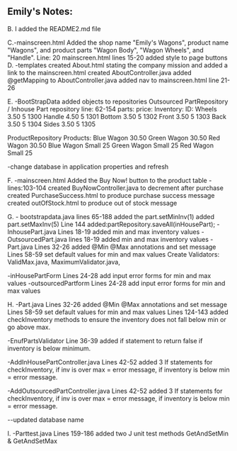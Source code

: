 ## Emily's Notes:

B. I added the README2.md file

C.-mainscreen.html Added the shop name "Emily's Wagons", product name "Wagons", and product parts "Wagon Body", "Wagon Wheels", and "Handle".
Line: 20
mainscreen.html
lines 15-20
added style to page buttons
D. -templates created About.html stating the company mission and added a link to the mainscreen.html
    created AboutController.java
    added @getMapping to AboutController.java
     added nav to mainscreen.html line 21-  26

E. -BootStrapData added objects to repositories
   Outsourced PartRepository / Inhouse Part repository
line: 62-154
parts: price: Inventory: ID:
Wheels 3.50	5 1300
Handle 4.50	5	1301
Bottom 3.50    5 1302
Front  3.50 	5 1303
Back   3.50	5     1304
Sides  3.50	5	 1305

ProductRepository
Products:
Blue Wagon 30.50
Green Wagon 30.50
Red Wagon 30.50
Blue Wagon Small 25
Green Wagon Small 25
Red Wagon Small 25

-change database in application properties and refresh

F. -mainscreen.html Added the Buy Now! button to the product table - lines:103-104
    created BuyNowController.java to decrement after purchase 
    created PurchaseSuccess.html to produce purchase success message
    created outOfStock.html to produce out of stock message 

G.  - bootstrapdata.java
lines 65-188
   added the part.setMinInv(1)
    added part.setMaxInv(5)
Line 144
   added:partRepository.saveAll(inHousePart);
    -InhousePart.java
Lines 18-19
    added min and max inventory values
    -OutsourcedPart.java
lines 18-19
    added min and max inventory values
   -Part.java
Lines 32-26
    added @Min @Max annotations and set message
Lines 58-59 
    set default values for min and max values
Create Validators: ValidMax.java, MaximumValidator.java, 

-inHousePartForm 
    Lines 24-28 add input error forms for min and max values
-outsourcedPartform
    Lines 24-28 add input error forms for min and max values

H. 
-Part.java
Lines 32-26
    added @Min @Max annotations and set message
Lines 58-59
    set default values for min and max values
Lines 124-143
    added checkInventory methods to ensure the inventory does not fall below min or go above max. 

-EnufPartsValidator
Line 36-39
    added if statement to return false if inventory is below minimum.

-AddInHousePartController.java
Lines 42-52
    added 3 If statements for checkInventory, if inv is over max = error message,
    if inventory is below min = error message.

-AddOutsourcedPartController.java
Lines 42-52
    added 3 If statements for checkInventory, if inv is over max = error message,
    if inventory is below min = error message.

--updated database name

I. -Parttest.java 
Lines 159-186 
added two J unit test methods GetAndSetMin  & GetAndSetMax
  

